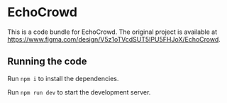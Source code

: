 
  # EchoCrowd

  This is a code bundle for EchoCrowd. The original project is available at https://www.figma.com/design/V5z1oTVcdSUT5IPU5FHJoX/EchoCrowd.

  ## Running the code

  Run `npm i` to install the dependencies.

  Run `npm run dev` to start the development server.
  